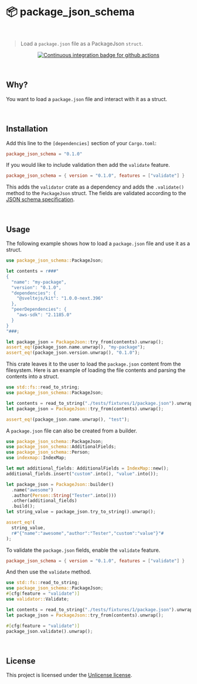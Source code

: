 # 📦️ package_json_schema

<br />

> Load a `package.json` file as a PackageJson `struct`.

<p align="center">
  <a href="https://github.com/ifiokjr/package_json_schema/actions?query=workflow:ci">
    <img src="https://github.com/ifiokjr/package_json_schema/workflows/ci/badge.svg?branch=main" alt="Continuous integration badge for github actions" title="CI Badge" />
  </a>
</p>

<br />

## Why?

You want to load a `package.json` file and interact with it as a struct.

<br />

## Installation

Add this line to the `[dependencies]` section of your `Cargo.toml`:

```toml
package_json_schema = "0.1.0"
```

If you would like to include validation then add the `validate` feature.

```toml
package_json_schema = { version = "0.1.0", features = ["validate"] }
```

This adds the `validator` crate as a dependency and adds the `.validate()` method to the `PackageJson` struct. The fields are validated according to the [JSON schema specification](https://json.schemastore.org/package.json).

<br />

## Usage

The following example shows how to load a `package.json` file and use it as a struct.

```rust
use package_json_schema::PackageJson;

let contents = r###"
{
  "name": "my-package",
  "version": "0.1.0",
  "dependencies": {
    "@sveltejs/kit": "1.0.0-next.396"
  },
  "peerDependencies": {
    "aws-sdk": "2.1185.0"
  }
}
"###;

let package_json = PackageJson::try_from(contents).unwrap();
assert_eq!(package_json.name.unwrap(), "my-package");
assert_eq!(package_json.version.unwrap(), "0.1.0");
```

This crate leaves it to the user to load the `package.json` content from the filesystem. Here is an example of loading the file contents and parsing the contents into a struct.

```rust
use std::fs::read_to_string;
use package_json_schema::PackageJson;

let contents = read_to_string("./tests/fixtures/1/package.json").unwrap();
let package_json = PackageJson::try_from(contents).unwrap();

assert_eq!(package_json.name.unwrap(), "test");
```

A `package.json` file can also be created from a builder.

```rust
use package_json_schema::PackageJson;
use package_json_schema::AdditionalFields;
use package_json_schema::Person;
use indexmap::IndexMap;

let mut additional_fields: AdditionalFields = IndexMap::new();
additional_fields.insert("custom".into(), "value".into());

let package_json = PackageJson::builder()
  .name("awesome")
  .author(Person::String("Tester".into()))
  .other(additional_fields)
  .build();
let string_value = package_json.try_to_string().unwrap();

assert_eq!(
  string_value,
  r#"{"name":"awesome","author":"Tester","custom":"value"}"#
);
```

To validate the `package.json` fields, enable the `validate` feature.

```toml
package_json_schema = { version = "0.1.0", features = ["validate"] }
```

And then use the `validate` method.

```rust
use std::fs::read_to_string;
use package_json_schema::PackageJson;
#[cfg(feature = "validate")]
use validator::Validate;

let contents = read_to_string("./tests/fixtures/1/package.json").unwrap();
let package_json = PackageJson::try_from(contents).unwrap();

#[cfg(feature = "validate")]
package_json.validate().unwrap();
```

<br />

## License

This project is licensed under the [Unlicense license](license).
